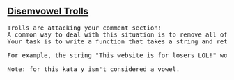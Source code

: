 <h2><a href="https://www.codewars.com/kata/52fba66badcd10859f00097e">Disemvowel Trolls</a></h2>

<pre>Trolls are attacking your comment section!
A common way to deal with this situation is to remove all of the vowels from the trolls' comments, neutralizing the threat.
Your task is to write a function that takes a string and return a new string with all vowels removed.

For example, the string "This website is for losers LOL!" would become "Ths wbst s fr lsrs LL!".

Note: for this kata y isn't considered a vowel.</pre>
